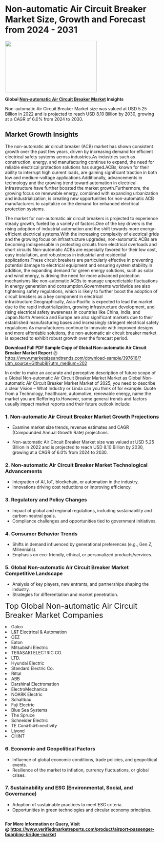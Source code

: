 <H1>Non-automatic Air Circuit Breaker Market Size, Growth and Forecast from 2024 - 2031</H1><img class="aligncenter size-medium wp-image-584254" src="https://thirdeyenews.in/wp-content/uploads/2024/09/Global-Market-Research-300x168.jpeg" alt="" width="300" height="168" /><p><strong>Global&nbsp;<a href="https://www.marketsizeandtrends.com/download-sample/397616/?utm_source=Github8j?utm_medium=202">Non-automatic Air Circuit Breaker Market</a> Insights</strong></p><p>Non-automatic Air Circuit Breaker Market size was valued at USD 5.25 Billion in 2022 and is projected to reach USD 8.10 Billion by 2030, growing at a CAGR of 6.0% from 2024 to 2030.</p><p><h2>Market Growth Insights</h2> <p>The non-automatic air circuit breaker (ACB) market has shown consistent growth over the past few years, driven by increasing demand for efficient electrical safety systems across industries.As industries such as construction, energy, and manufacturing continue to expand, the need for reliable electrical protection solutions has surged.ACBs, known for their ability to interrupt high current loads, are gaining significant traction in both low and medium-voltage applications.Additionally, advancements in technology and the growing trend toward automation in electrical infrastructure have further boosted the market growth.Furthermore, the growing focus on renewable energy, combined with expanding urbanization and industrialization, is creating new opportunities for non-automatic ACB manufacturers to capitalize on the demand for enhanced electrical protection systems.</p> <p>The market for non-automatic air circuit breakers is projected to experience steady growth, fueled by a variety of factors.One of the key drivers is the rising adoption of industrial automation and the shift towards more energy-efficient electrical systems.With the increasing complexity of electrical grids and the growing focus on infrastructure upgrades, non-automatic ACBs are becoming indispensable in protecting circuits from electrical overloads and short circuits.Non-automatic ACBs are especially favored for their low cost, easy installation, and robustness in industrial and residential applications.These circuit breakers are particularly effective in preventing potential damage to electrical equipment and ensuring system stability.In addition, the expanding demand for green energy solutions, such as solar and wind energy, is driving the need for more advanced protection mechanisms like non-automatic ACBs to manage unpredictable fluctuations in energy generation and consumption.Governments worldwide are also tightening safety regulations, which is likely to further boost the adoption of circuit breakers as a key component in electrical infrastructure.Geographically, Asia-Pacific is expected to lead the market due to the rapid industrialization, growing infrastructure development, and rising electrical safety awareness in countries like China, India, and Japan.North America and Europe are also significant markets due to their established manufacturing bases and increasingly stringent electrical safety regulations.As manufacturers continue to innovate with improved designs and more affordable solutions, the non-automatic air circuit breaker market is expected to exhibit robust growth over the forecast period.</p> <p><span class=""><strong>Download Full PDF Sample Copy of Global Non-automatic Air Circuit Breaker Market Report</strong> @ <a href="https://www.marketsizeandtrends.com/download-sample/397616/?utm_source=Github8j?utm_medium=202" target="_blank">https://www.marketsizeandtrends.com/download-sample/397616/?utm_source=Github8j?utm_medium=202</a></span></p><p>In order to make an accurate and perceptive description of future scope of a Global&nbsp;Non-automatic Air Circuit Breaker Market Market as Global&nbsp;Non-automatic Air Circuit Breaker Market Market of 2025, you need to describe a clear Vision &ndash; What Industry or Linda can you think of for example: Quote from a Technology, healthcare, automotive, renewable energy, name the market you are Reffering to.However, some general trends and factors usually impact market reports and their future outlook include:</p><h3>1.&nbsp;<strong>Non-automatic Air Circuit Breaker Market Growth Projections</strong></h3><ul><li>Examine market size trends, revenue estimates and CAGR (Compounded Annual Growth Rate) projections.</li><li><p>Non-automatic Air Circuit Breaker Market size was valued at USD 5.25 Billion in 2022 and is projected to reach USD 8.10 Billion by 2030, growing at a CAGR of 6.0% from 2024 to 2030.</p></li></ul><h3>2.&nbsp;<strong>Non-automatic Air Circuit Breaker Market Technological Advancements</strong></h3><ul><li>Integration of AI, IoT, blockchain, or automation in the industry.</li><li>Innovations driving cost reductions or improving efficiency.</li></ul><h3>3.&nbsp;<strong>Regulatory and Policy Changes</strong></h3><ul><li>Impact of global and regional regulations, including sustainability and carbon-neutral goals.</li><li>Compliance challenges and opportunities tied to government initiatives.</li></ul><h3>4.&nbsp;<strong>Consumer Behavior Trends</strong></h3><ul><li>Shifts in demand influenced by generational preferences (e.g., Gen Z, Millennials).</li><li>Emphasis on eco-friendly, ethical, or personalized products/services.</li></ul><h3>5.&nbsp;<strong>Global Non-automatic Air Circuit Breaker Market Competitive Landscape</strong></h3><ul><li>Analysis of key players, new entrants, and partnerships shaping the industry.</li><li>Strategies for differentiation and market penetration.</li></ul><p data-pm-slice="1 1 []"><span style="color: inherit; font-family: inherit; font-size: 25px;">Top Global Non-automatic Air Circuit Breaker Market Companies</span></p><div class="" data-test-id=""><p><li>Galco</li><li> L&T Electrical & Automation</li><li> OEZ</li><li> Eaton</li><li> Mitsubishi Electric</li><li> TERASAKI ELECTRIC CO.</li><li>LTD.</li><li> Hyundai Electric</li><li> Standard Electric Co.</li><li> Rittal</li><li> ABB</li><li> Darshinal Electromation</li><li> ElectroMechanica</li><li> NOARK Electric</li><li> Schaltbau</li><li> Fuji Electric</li><li> Blue Sea Systems</li><li> The Spruce</li><li> Schneider Electric</li><li> TE Conâ€‹â€‹nectivity</li><li> Liyond</li><li> CHINT</li></p></div><h3>6.&nbsp;<strong>Economic and Geopolitical Factors</strong></h3><ul><li>Influence of global economic conditions, trade policies, and geopolitical events.</li><li>Resilience of the market to inflation, currency fluctuations, or global crises.</li></ul><h3>7.&nbsp;<strong>Sustainability and ESG (Environmental, Social, and Governance)</strong></h3><ul><li>Adoption of sustainable practices to meet ESG criteria.</li><li>Opportunities in green technologies and circular economy principles.</li></ul><h2><strong style="font-size: 14px;">For More Information or Query, Visit @&nbsp;</strong><a style="background-color: #ffffff; font-size: 14px;" href="https://www.marketsizeandtrends.com/report/non-automatic-air-circuit-breaker-market/" target="_blank">https://www.verifiedmarketreports.com/product/airport-passenger-boarding-bridge-market</a></h2>